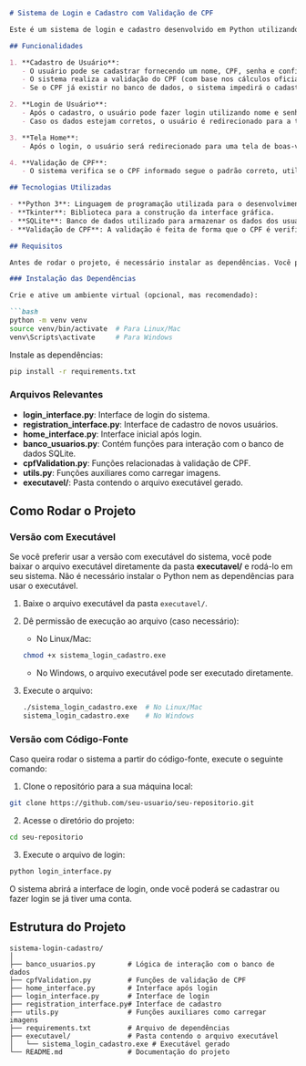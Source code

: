 

```markdown
# Sistema de Login e Cadastro com Validação de CPF

Este é um sistema de login e cadastro desenvolvido em Python utilizando a biblioteca Tkinter para a interface gráfica, SQLite para armazenamento de dados e uma validação de CPF que garante que o CPF informado seja válido.

## Funcionalidades

1. **Cadastro de Usuário**:
   - O usuário pode se cadastrar fornecendo um nome, CPF, senha e confirmação de senha.
   - O sistema realiza a validação do CPF (com base nos cálculos oficiais).
   - Se o CPF já existir no banco de dados, o sistema impedirá o cadastro.

2. **Login de Usuário**:
   - Após o cadastro, o usuário pode fazer login utilizando nome e senha.
   - Caso os dados estejam corretos, o usuário é redirecionado para a tela inicial (Home).

3. **Tela Home**:
   - Após o login, o usuário será redirecionado para uma tela de boas-vindas com a opção de voltar ao login.

4. **Validação de CPF**:
   - O sistema verifica se o CPF informado segue o padrão correto, utilizando cálculos de validação de dígitos verificadores.

## Tecnologias Utilizadas

- **Python 3**: Linguagem de programação utilizada para o desenvolvimento.
- **Tkinter**: Biblioteca para a construção da interface gráfica.
- **SQLite**: Banco de dados utilizado para armazenar os dados dos usuários (nome, CPF, senha).
- **Validação de CPF**: A validação é feita de forma que o CPF é verificado quanto à sua existência e estrutura através de cálculos dos dois últimos dígitos verificadores.

## Requisitos

Antes de rodar o projeto, é necessário instalar as dependências. Você pode instalar as dependências utilizando o arquivo `requirements.txt`.

### Instalação das Dependências

Crie e ative um ambiente virtual (opcional, mas recomendado):

```bash
python -m venv venv
source venv/bin/activate  # Para Linux/Mac
venv\Scripts\activate     # Para Windows
```

Instale as dependências:

```bash
pip install -r requirements.txt
```

### Arquivos Relevantes

- **login_interface.py**: Interface de login do sistema.
- **registration_interface.py**: Interface de cadastro de novos usuários.
- **home_interface.py**: Interface inicial após login.
- **banco_usuarios.py**: Contém funções para interação com o banco de dados SQLite.
- **cpfValidation.py**: Funções relacionadas à validação de CPF.
- **utils.py**: Funções auxiliares como carregar imagens.
- **executavel/**: Pasta contendo o arquivo executável gerado.

## Como Rodar o Projeto

### Versão com Executável

Se você preferir usar a versão com executável do sistema, você pode baixar o arquivo executável diretamente da pasta **executavel/** e rodá-lo em seu sistema. Não é necessário instalar o Python nem as dependências para usar o executável.

1. Baixe o arquivo executável da pasta `executavel/`.
2. Dê permissão de execução ao arquivo (caso necessário):

   - No Linux/Mac:

   ```bash
   chmod +x sistema_login_cadastro.exe
   ```

   - No Windows, o arquivo executável pode ser executado diretamente.

3. Execute o arquivo:

   ```bash
   ./sistema_login_cadastro.exe  # No Linux/Mac
   sistema_login_cadastro.exe    # No Windows
   ```

### Versão com Código-Fonte

Caso queira rodar o sistema a partir do código-fonte, execute o seguinte comando:

1. Clone o repositório para a sua máquina local:

```bash
git clone https://github.com/seu-usuario/seu-repositorio.git
```

2. Acesse o diretório do projeto:

```bash
cd seu-repositorio
```

3. Execute o arquivo de login:

```bash
python login_interface.py
```

O sistema abrirá a interface de login, onde você poderá se cadastrar ou fazer login se já tiver uma conta.

## Estrutura do Projeto

```
sistema-login-cadastro/
│
├── banco_usuarios.py        # Lógica de interação com o banco de dados
├── cpfValidation.py         # Funções de validação de CPF
├── home_interface.py        # Interface após login
├── login_interface.py       # Interface de login
├── registration_interface.py# Interface de cadastro
├── utils.py                 # Funções auxiliares como carregar imagens
├── requirements.txt         # Arquivo de dependências
├── executavel/              # Pasta contendo o arquivo executável
│   └── sistema_login_cadastro.exe # Executável gerado
└── README.md                # Documentação do projeto
```


